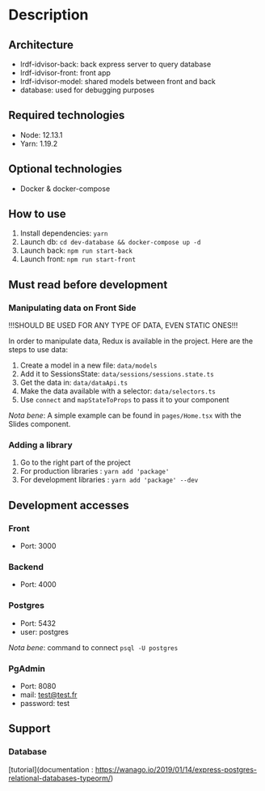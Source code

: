 # Description

## Architecture

* lrdf-idvisor-back: back express server to query database
* lrdf-idvisor-front: front app
* lrdf-idvisor-model: shared models between front and back
* database: used for debugging purposes

## Required technologies

* Node: 12.13.1
* Yarn: 1.19.2

## Optional technologies

* Docker & docker-compose

## How to use

1. Install dependencies: `yarn`
2. Launch db: `cd dev-database && docker-compose up -d`
3. Launch back: `npm run start-back`
4. Launch front: `npm run start-front`

## Must read before development

### Manipulating data on Front Side

!!!SHOULD BE USED FOR ANY TYPE OF DATA, EVEN STATIC ONES!!!

In order to manipulate data, Redux is available in the project.
Here are the steps to use data:
1. Create a model in a new file: `data/models`
2. Add it to SessionsState: `data/sessions/sessions.state.ts`
3. Get the data in: `data/dataApi.ts`
4. Make the data available with a selector: `data/selectors.ts`
5. Use `connect` and `mapStateToProps` to pass it to your component

*Nota bene*: A simple example can be found in  `pages/Home.tsx` with the Slides component.

### Adding a library

1. Go to the right part of the project
2. For production libraries : `yarn add 'package'`
3. For development libraries : `yarn add 'package' --dev`

## Development accesses

### Front

* Port: 3000

### Backend

* Port: 4000

### Postgres

* Port: 5432
* user: postgres

*Nota bene*: command to connect `psql -U postgres` 

### PgAdmin

* Port: 8080
* mail: test@test.fr
* password: test

## Support

### Database

[tutorial](documentation : https://wanago.io/2019/01/14/express-postgres-relational-databases-typeorm/)